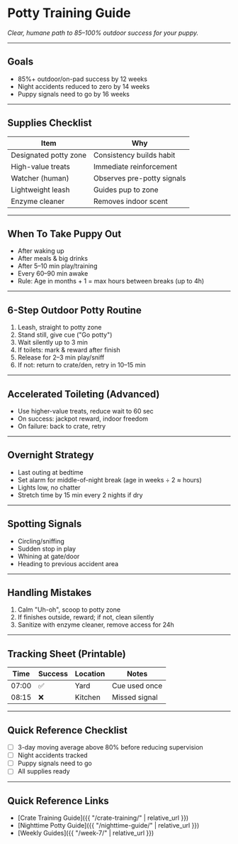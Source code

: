 # Potty Training Guide
*Clear, humane path to 85–100% outdoor success for your puppy.*

---

## Goals
- 85%+ outdoor/on-pad success by 12 weeks
- Night accidents reduced to zero by 14 weeks
- Puppy signals need to go by 16 weeks

---

## Supplies Checklist
| Item | Why |
|------|-----|
| Designated potty zone | Consistency builds habit |
| High-value treats | Immediate reinforcement |
| Watcher (human) | Observes pre-potty signals |
| Lightweight leash | Guides pup to zone |
| Enzyme cleaner | Removes indoor scent |

---

## When To Take Puppy Out
- After waking up
- After meals & big drinks
- After 5–10 min play/training
- Every 60–90 min awake
- Rule: Age in months + 1 = max hours between breaks (up to 4h)

---

## 6-Step Outdoor Potty Routine
1. Leash, straight to potty zone
2. Stand still, give cue ("Go potty")
3. Wait silently up to 3 min
4. If toilets: mark & reward after finish
5. Release for 2–3 min play/sniff
6. If not: return to crate/den, retry in 10–15 min

---

## Accelerated Toileting (Advanced)
- Use higher-value treats, reduce wait to 60 sec
- On success: jackpot reward, indoor freedom
- On failure: back to crate, retry

---

## Overnight Strategy
- Last outing at bedtime
- Set alarm for middle-of-night break (age in weeks ÷ 2 ≈ hours)
- Lights low, no chatter
- Stretch time by 15 min every 2 nights if dry

---

## Spotting Signals
- Circling/sniffing
- Sudden stop in play
- Whining at gate/door
- Heading to previous accident area

---

## Handling Mistakes
1. Calm "Uh-oh", scoop to potty zone
2. If finishes outside, reward; if not, clean silently
3. Sanitize with enzyme cleaner, remove access for 24h

---

## Tracking Sheet (Printable)
| Time | Success | Location | Notes |
|------|---------|----------|-------|
| 07:00 | ✅ | Yard | Cue used once |
| 08:15 | ❌ | Kitchen | Missed signal |

---

## Quick Reference Checklist
- [ ] 3-day moving average above 80% before reducing supervision
- [ ] Night accidents tracked
- [ ] Puppy signals need to go
- [ ] All supplies ready

---

## Quick Reference Links
- [Crate Training Guide]({{ "/crate-training/" | relative_url }})
- [Nighttime Potty Guide]({{ "/nighttime-guide/" | relative_url }})
- [Weekly Guides]({{ "/week-7/" | relative_url }}) 